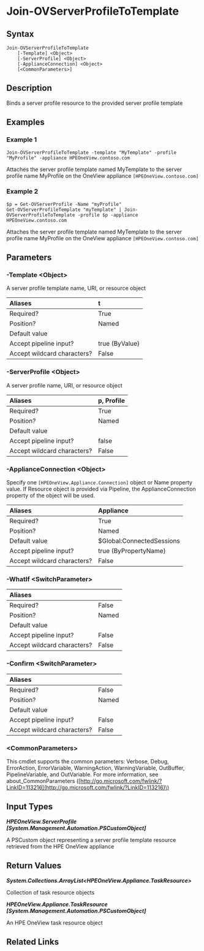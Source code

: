 ﻿---
description: Attach an existing server profile to a server profile template
---

# Join-OVServerProfileToTemplate

## Syntax

```text
Join-OVServerProfileToTemplate
    [-Template] <Object>
    [-ServerProfile] <Object>
    [-ApplianceConnection] <Object>
    [<CommonParameters>]
```

## Description

Binds a server profile resource to the provided server profile template

## Examples

###  Example 1 

```text
Join-OVServerProfileToTemplate -template "MyTemplate" -profile "MyProfile" -appliance HPEOneView.contoso.com
```

Attaches the server profile template named MyTemplate to the server profile name MyProfile on the OneView appliance `[HPEOneView.contoso.com]`

###  Example 2 

```text
$p = Get-OVServerProfile -Name "myProfile"
Get-OVServerProfileTemplate "myTemplate" | Join-OVServerProfileToTemplate -profile $p -appliance HPEOneView.contoso.com
```

Attaches the server profile template named MyTemplate to the server profile name MyProfile on the OneView appliance `[HPEOneView.contoso.com]`

## Parameters

### -Template &lt;Object&gt;

A server profile template name, URI, or resource object

| Aliases | t |
| :--- | :--- |
| Required? | True |
| Position? | Named |
| Default value |  |
| Accept pipeline input? | true (ByValue) |
| Accept wildcard characters? | False |

### -ServerProfile &lt;Object&gt;

A server profile name, URI, or resource object

| Aliases | p, Profile |
| :--- | :--- |
| Required? | True |
| Position? | Named |
| Default value |  |
| Accept pipeline input? | false |
| Accept wildcard characters? | False |

### -ApplianceConnection &lt;Object&gt;

Specify one `[HPEOneView.Appliance.Connection]` object or Name property value. If Resource object is provided via Pipeline, the ApplianceConnection property of the object will be used.

| Aliases | Appliance |
| :--- | :--- |
| Required? | True |
| Position? | Named |
| Default value | $Global:ConnectedSessions |
| Accept pipeline input? | true (ByPropertyName) |
| Accept wildcard characters? | False |

### -WhatIf &lt;SwitchParameter&gt;



| Aliases |  |
| :--- | :--- |
| Required? | False |
| Position? | Named |
| Default value |  |
| Accept pipeline input? | False |
| Accept wildcard characters? | False |

### -Confirm &lt;SwitchParameter&gt;



| Aliases |  |
| :--- | :--- |
| Required? | False |
| Position? | Named |
| Default value |  |
| Accept pipeline input? | False |
| Accept wildcard characters? | False |

### &lt;CommonParameters&gt;

This cmdlet supports the common parameters: Verbose, Debug, ErrorAction, ErrorVariable, WarningAction, WarningVariable, OutBuffer, PipelineVariable, and OutVariable. For more information, see about\_CommonParameters \([http://go.microsoft.com/fwlink/?LinkID=113216](http://go.microsoft.com/fwlink/?LinkID=113216)\)

## Input Types

_**HPEOneView.ServerProfile [System.Management.Automation.PSCustomObject]**_

A PSCustom object representing a server profile template resource retrieved from the HPE OneView appliance

## Return Values

_**System.Collections.ArrayList<HPEOneView.Appliance.TaskResource>**_

Collection of task resource objects

_**HPEOneView.Appliance.TaskResource [System.Management.Automation.PSCustomObject]**_

An HPE OneView task resource object

## Related Links

